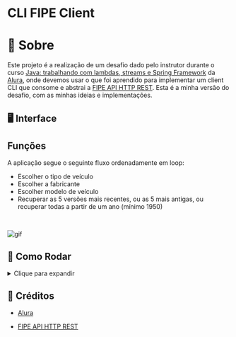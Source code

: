 # CLI FIPE Client


# 🔎 Sobre

Este projeto é a realização de um desafio dado pelo instrutor durante o curso [Java: trabalhando com lambdas, streams e Spring Framework](https://cursos.alura.com.br/course/java-trabalhando-lambdas-streams-spring-framework) da [Alura](https://www.alura.com.br), onde devemos usar o que foi aprendido para implementar um client CLI que consome e abstrai a [FIPE API HTTP REST](https://deividfortuna.github.io/fipe/). Esta é a minha versão do desafio, com as minhas ideias e implementações.

## 🖥️ Interface 

## Funções

A aplicação segue o seguinte fluxo ordenadamente em loop:

- Escolher o tipo de veículo
- Escolher a fabricante
- Escolher modelo de veículo
- Recuperar as 5 versões mais recentes, ou as 5 mais antigas, ou recuperar todas a partir de um ano (mínimo 1950)

<br>

![gif](/readme/video.gif)

## 🚀 Como Rodar
<details><summary>Clique para expandir</summary>

### Pré-requisitos

- Java 17

### Instalando

- Clone o projeto com o comando (ou baixe o zip pelo Github):

      git clone https://github.com/mtpontes/CLI-FIPE-Client.git

- Entre no diretório principal do projeto e execute: 
    * Para Linux: 
    
          ./mvnw clean install -DskipTests


    * Para Windows: 
          
          mvnw.cmd clean install -DskipTests


    * Caso já possua Maven instalado: 
    
          mvn clean install -DskipTests

### Deploy

O app empacotado pode ser encontrado no diretório `/target` após seguir o procedimento de instalação.

Para executar a aplicação use o comando: 
        
    java -jar nome_do_jar

</details>

## 🤝 Créditos

- [Alura](https://www.alura.com.br)

- [FIPE API HTTP REST](https://deividfortuna.github.io/fipe/)